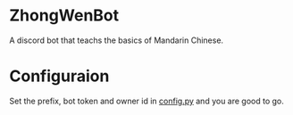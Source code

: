 # ZhongWenBot
A discord bot that teachs the basics of Mandarin Chinese.

# Configuraion
Set the prefix, bot token and owner id in [config.py](config.py) and you are good to go. 
